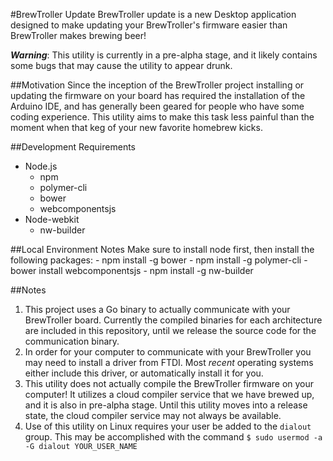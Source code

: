 #BrewTroller Update
BrewTroller update is a new Desktop application designed to make updating your BrewTroller's firmware easier than BrewTroller makes brewing beer!

**_Warning_**: This utility is currently in a pre-alpha stage, and it likely contains some bugs that may cause the utility to appear drunk.

##Motivation
Since the inception of the BrewTroller project installing or updating the firmware on your board has required the installation of the Arduino IDE, and has generally been geared for people who have some coding experience. This utility aims to make this task less painful than the moment when that keg of your new favorite homebrew kicks.  

##Development Requirements
- Node.js
    - npm
    - polymer-cli
    - bower
    - webcomponentsjs
- Node-webkit
    - nw-builder
    
##Local Environment Notes
Make sure to install node first, then install the following packages:
    - npm install -g bower
    - npm install -g polymer-cli
    - bower install webcomponentsjs
    - npm install -g nw-builder

##Notes
1. This project uses a Go binary to actually communicate with your BrewTroller board. Currently the compiled binaries for each architecture are included in this repository, until we release the source code for the communication binary.
2. In order for your computer to communicate with your BrewTroller you may need to install a driver from FTDI. Most _recent_ operating systems either include this driver, or automatically install it for you.
3. This utility does not actually compile the BrewTroller firmware on your computer! It utilizes a cloud compiler service that we have brewed up, and it is also in pre-alpha stage. Until this utility moves into a release state, the cloud compiler service may not always be available.
4. Use of this utility on Linux requires your user be added to the `dialout` group. This may be accomplished with the command `$ sudo usermod -a -G dialout YOUR_USER_NAME`


